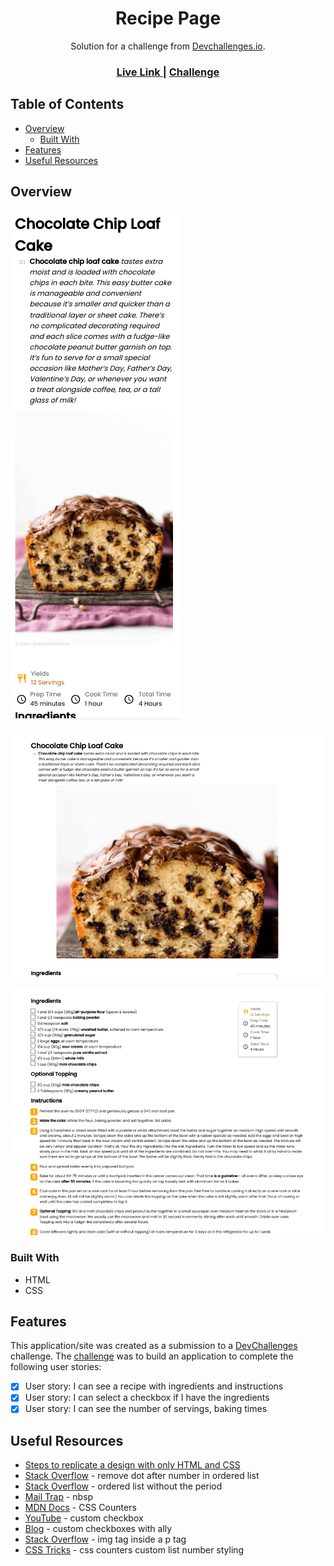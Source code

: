 <h1 align="center">Recipe Page</h1>

<div align="center">
   Solution for a challenge from  <a href="http://devchallenges.io" target="_blank">Devchallenges.io</a>.
</div>

<div align="center">
  <h3>
    <a href="https://jdegand.github.io/recipe-page">
      Live Link
    </a>
    <span> | </span>
    <a href="https://legacy.devchallenges.io/challenges/OEKdUZ6xs0h99C38XVht">
      Challenge
    </a>
  </h3>
</div>

## Table of Contents

- [Overview](#overview)
  - [Built With](#built-with)
- [Features](#features)
- [Useful Resources](#useful-resources)

## Overview

![](recipe-page-mobile.png)

![](recipe-page-desktop-1.png)

![](recipe-page-desktop-2.png)

### Built With

- HTML
- CSS

## Features

This application/site was created as a submission to a [DevChallenges](https://devchallenges.io/challenges) challenge. The [challenge](https://legacy.devchallenges.io/challenges/OEKdUZ6xs0h99C38XVht) was to build an application to complete the following user stories:

- [x] User story: I can see a recipe with ingredients and instructions
- [x] User story: I can select a checkbox if I have the ingredients
- [x] User story: I can see the number of servings, baking times

## Useful Resources

- [Steps to replicate a design with only HTML and CSS](https://devchallenges-blogs.web.app/how-to-replicate-design/)
- [Stack Overflow](https://stackoverflow.com/questions/11946098/how-to-remove-dot-after-number-in-ordered-list-items-in-ol-li) - remove dot after number in ordered list
- [Stack Overflow](https://stackoverflow.com/questions/5945161/html-css-ordered-list-without-the-period) - ordered list without the period
- [Mail Trap](https://mailtrap.io/blog/nbsp/) - nbsp
- [MDN Docs](https://developer.mozilla.org/en-US/docs/Web/CSS/CSS_Counter_Styles/Using_CSS_counters) - CSS Counters
- [YouTube](https://www.youtube.com/watch?v=2Sf8E9CUavA) - custom checkbox
- [Blog](https://www.a11ywithlindsey.com/blog/create-custom-keyboard-accesible-checkboxes) - custom checkboxes with ally
- [Stack Overflow](https://stackoverflow.com/questions/55995977/is-there-any-good-effect-when-put-an-img-tag-in-a-p-tag-is-it-correct-at-all/55996018) - img tag inside a p tag
- [CSS Tricks](https://css-tricks.com/css-counters-custom-list-number-styling/) - css counters custom list number styling
